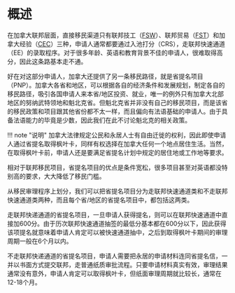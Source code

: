 # 概述

在加拿大联邦层面，直接移民渠道只有联邦技工（[FSW](https://www.canada.ca/en/immigration-refugees-citizenship/services/immigrate-canada/express-entry/eligibility/federal-skilled-workers.html)）、联邦贸易（[FST](https://www.canada.ca/en/immigration-refugees-citizenship/services/immigrate-canada/express-entry/eligibility/skilled-trades.html)）和加拿大经验（[CEC](https://www.canada.ca/en/immigration-refugees-citizenship/services/immigrate-canada/express-entry/eligibility/canadian-experience-class.html)）三种，申请人通常都要通过入池打分（CRS），走联邦快速通道（EE）的录取程序。对于很多年龄、英语和教育背景不佳的申请人，很难取得高分，因此这条路基本走不通。

好在对这部分申请人，加拿大还提供了另一条移民路径，就是省提名项目（PNP）。加拿大各省和地区，可以根据各自的经济条件和发展规划，制定各自的移民路径，吸引各国申请人来本省/地区投资、就业，唯一的例外只有加拿大北部地区的努纳武特领地和魁北克省。但魁北克省并非没有自己的移民项目，而是该省的移民政策和项目跟其他省份都不太一样，而且偏向有法语基础的申请人。由于具备法语能力的毕竟是少数，因此我们在此不讨论魁北克的相关政策。

!!! note "说明"
    加拿大法律规定公民和永居人士有自由迁徙的权利，因此即使申请人通过省提名取得枫叶卡，同样有权选择在加拿大任何一个地点居住生活。当然，在取得枫叶卡前，申请人还是要满足省提名计划中规定的居住地或工作地等要求。

相对于联邦移民项目，省提名项目的优点是条件宽松，很多项目甚至对英语都没特别高的要求，大大降低了移民门槛。

从移民审理程序上划分，我们可以把省提名项目分为走联邦快速通道类和不走联邦快速通道类两种，而且每个省/地区的省提名项目中，都包括这两类。

走联邦快递通道的省提名项目，一旦申请人获得提名，则可以在联邦快速通道中直接加600分。由于历次联邦快速通道抽签的最低分基本都在600分以下，因此获得该项提名就意味着申请人肯定可以被快速通道抽中，之后到取得枫叶卡期间的审理周期一般在6个月以内。

不走联邦快递通道的省提名项目，申请人需要把永居的申请材料连同省提名信，一并以书面方式提交联邦，走普通纸质审批流程。只要申请材料真实有效，审理结果通常没有意外，申请人肯定可以取得枫叶卡，但纸面审理周期就比较长，通常在12-18个月。

